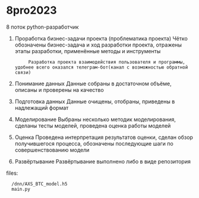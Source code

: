 # 8pro2023
8 поток python-разработчик

1) Проработка бизнес-задачи проекта (проблематика проекта)
Чётко обозначены бизнес-задача и ход разработки проекта, отражены этапы разработки, применённые методы и инструменты

            Разработка проекта взаимодействия пользователя и программы, удобнее всего оказался телеграм-бот(канал с возможностью обратной связи)

2) Понимание данных
Данные собраны в достаточном объёме, описаны и проверены на качество

3) Подготовка данных
Данные очищены, отобраны, приведены в надлежащий формат

4) Моделирование
Выбраны несколько методик моделирования, сделаны тесты моделей, проведена оценка работы моделей

5) Оценка
Проведена интерпретация результатов оценки, сделан обзор получившегося процесса, обозначены последующие шаги по совершенствованию модели

6) Развёртывание
Развёртывание выполнено либо в виде репозитория




files:

      /dnn/AXS_BTC_model.h5
      main.py
